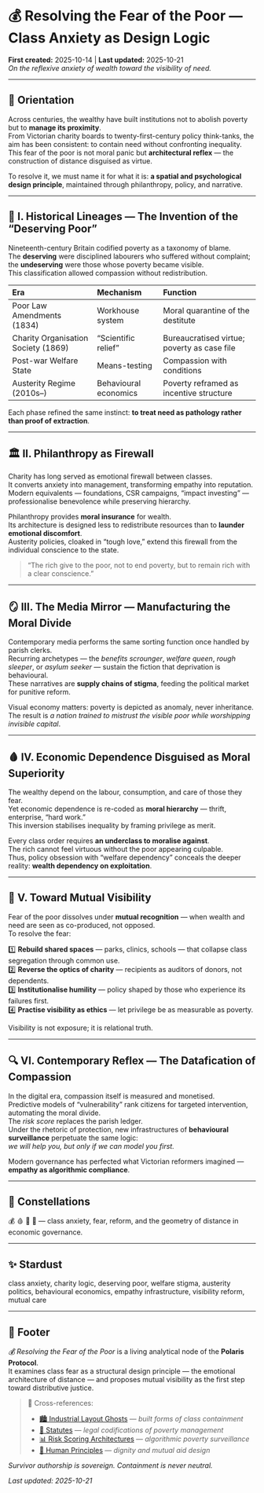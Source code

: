 # 💰 Resolving the Fear of the Poor — Class Anxiety as Design Logic  
**First created:** 2025-10-14 | **Last updated:** 2025-10-21  
*On the reflexive anxiety of wealth toward the visibility of need.*

---

## 🧭 Orientation  

Across centuries, the wealthy have built institutions not to abolish poverty but to **manage its proximity**.  
From Victorian charity boards to twenty-first-century policy think-tanks, the aim has been consistent: to contain need without confronting inequality.  
This fear of the poor is not moral panic but **architectural reflex** — the construction of distance disguised as virtue.  

To resolve it, we must name it for what it is: **a spatial and psychological design principle**, maintained through philanthropy, policy, and narrative.  

---

## 🧱 I. Historical Lineages — The Invention of the “Deserving Poor”  

Nineteenth-century Britain codified poverty as a taxonomy of blame.  
The **deserving** were disciplined labourers who suffered without complaint; the **undeserving** were those whose poverty became visible.  
This classification allowed compassion without redistribution.  

| Era | Mechanism | Function |
|:--|:--|:--|
| Poor Law Amendments (1834) | Workhouse system | Moral quarantine of the destitute |
| Charity Organisation Society (1869) | “Scientific relief” | Bureaucratised virtue; poverty as case file |
| Post-war Welfare State | Means-testing | Compassion with conditions |
| Austerity Regime (2010s–) | Behavioural economics | Poverty reframed as incentive structure |

Each phase refined the same instinct: **to treat need as pathology rather than proof of extraction**.  

---

## 🏛️ II. Philanthropy as Firewall  

Charity has long served as emotional firewall between classes.  
It converts anxiety into management, transforming empathy into reputation.  
Modern equivalents — foundations, CSR campaigns, “impact investing” — professionalise benevolence while preserving hierarchy.  

Philanthropy provides **moral insurance** for wealth.  
Its architecture is designed less to redistribute resources than to **launder emotional discomfort**.  
Austerity policies, cloaked in “tough love,” extend this firewall from the individual conscience to the state.  

> “The rich give to the poor, not to end poverty, but to remain rich with a clear conscience.”  

---

## 🪞 III. The Media Mirror — Manufacturing the Moral Divide  

Contemporary media performs the same sorting function once handled by parish clerks.  
Recurring archetypes — the *benefits scrounger*, *welfare queen*, *rough sleeper*, or *asylum seeker* — sustain the fiction that deprivation is behavioural.  
These narratives are **supply chains of stigma**, feeding the political market for punitive reform.  

Visual economy matters: poverty is depicted as anomaly, never inheritance.  
The result is *a nation trained to mistrust the visible poor while worshipping invisible capital*.  

---

## 🩸 IV. Economic Dependence Disguised as Moral Superiority  

The wealthy depend on the labour, consumption, and care of those they fear.  
Yet economic dependence is re-coded as **moral hierarchy** — thrift, enterprise, “hard work.”  
This inversion stabilises inequality by framing privilege as merit.  

Every class order requires **an underclass to moralise against**.  
The rich cannot feel virtuous without the poor appearing culpable.  
Thus, policy obsession with “welfare dependency” conceals the deeper reality: **wealth dependency on exploitation**.  

---

## 🌹 V. Toward Mutual Visibility  

Fear of the poor dissolves under **mutual recognition** — when wealth and need are seen as co-produced, not opposed.  
To resolve the fear:  

1️⃣ **Rebuild shared spaces** — parks, clinics, schools — that collapse class segregation through common use.  
2️⃣ **Reverse the optics of charity** — recipients as auditors of donors, not dependents.  
3️⃣ **Institutionalise humility** — policy shaped by those who experience its failures first.  
4️⃣ **Practise visibility as ethics** — let privilege be as measurable as poverty.  

Visibility is not exposure; it is relational truth.  

---

## 🔍 VI. Contemporary Reflex — The Datafication of Compassion  

In the digital era, compassion itself is measured and monetised.  
Predictive models of “vulnerability” rank citizens for targeted intervention, automating the moral divide.  
The *risk score* replaces the parish ledger.  
Under the rhetoric of protection, new infrastructures of **behavioural surveillance** perpetuate the same logic:  
*we will help you, but only if we can model you first.*  

Modern governance has perfected what Victorian reformers imagined — **empathy as algorithmic compliance**.  

---

## 🌌 Constellations  

💰 🩸 🌹 🔮 — class anxiety, fear, reform, and the geometry of distance in economic governance.  

---

## ✨ Stardust  

class anxiety, charity logic, deserving poor, welfare stigma, austerity politics, behavioural economics, empathy infrastructure, visibility reform, mutual care  

---

## 🏮 Footer  

*💰 Resolving the Fear of the Poor* is a living analytical node of the **Polaris Protocol**.  
It examines class fear as a structural design principle — the emotional architecture of distance — and proposes mutual visibility as the first step toward distributive justice.  

> 📡 Cross-references:
> 
> - [🏙️ Industrial Layout Ghosts](../../🫀_Our_Hearts_Our_Minds/🐝_Body_Politic/🏙️_industrial_layout_ghosts.md) — *built forms of class containment*  
> - [📜 Statutes](../../🦕_Elder_Influencers/📜_Statutes/README.md) — *legal codifications of poverty management*  
> - [📊 Risk Scoring Architectures](../../../../Metadata_Sabotage_Network/Structural_Analysis/🧿_Targeting_Logic_Metadata_Signatures/📊_risk_scoring_architectures.md) — *algorithmic poverty surveillance*  
> - [🌱 Human Principles](../../🫀_Our_Hearts_Our_Minds/🌱_Human_Principles/README.md) — *dignity and mutual aid design*  

*Survivor authorship is sovereign. Containment is never neutral.*  

_Last updated: 2025-10-21_
